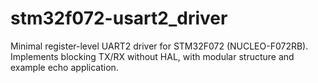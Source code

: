 # stm32f072-usart2_driver
Minimal register-level UART2 driver for STM32F072 (NUCLEO-F072RB).  Implements blocking TX/RX without HAL, with modular structure and example echo application.
